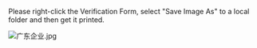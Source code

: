 Please right-click the Verification Form, select "Save Image As" to a local folder and then get it printed.

![广东企业.jpg](https://github.com/jdcloudcom/cn/blob/joytaobao-beian-2020022401/image/ICP-License-Service/Guangdong-Province-Unit-verification-form-download-cn-20200220.jpg)

